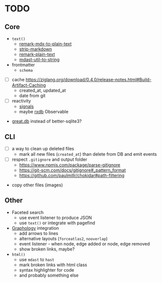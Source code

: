 # TODO

## Core

- `text()`
  - [remark-mdx-to-plain-text](https://www.npmjs.com/package/remark-mdx-to-plain-text)
  - [strip-markdown](https://www.npmjs.com/package/strip-markdown)
  - [remark-plain-text](https://www.npmjs.com/package/remark-plain-text)
  - [mdast-util-to-string](https://www.npmjs.com/package/mdast-util-to-string)
- frontmatter
  - `schema`
- [ ] cache https://ziglang.org/download/0.4.0/release-notes.html#Build-Artifact-Caching
  - created_at, updated_at
  - date from git
- [ ] reactivity
  - [signals](https://preactjs.com/guide/v10/signals/)
  - maybe [rxdb](https://rxdb.info) Observable
- [great.db](https://www.npmjs.com/package/great.db) instead of better-sqlite3?

## CLI

- [ ] a way to clean up deleted files
  - mark all new files (`created_at`) than delete from DB and emit events
- [ ] respect `.gitignore` and output folder
  - https://www.npmjs.com/package/parse-gitignore
  - https://git-scm.com/docs/gitignore#_pattern_format
  - https://github.com/paulmillr/chokidar#path-filtering
- copy other files (images)

## Other

- Faceted search
  - use event listener to produce JSON
  - use `text()` or integrate with pagefind
- [Graphology](https://graphology.github.io/) integration
  - add arrows to lines
  - alternative layouts (`forceatlas2`, `nooverlap`)
  - event listener - when node, edge added or node, edge removed
  - show broken links, maybe?
- `html()`
  - use `mdast` to `hast`
  - mark broken links with html class
  - syntax highlighter for code
  - and probably something else
